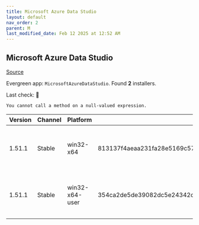 ```yaml
---
title: Microsoft Azure Data Studio
layout: default
nav_order: 2
parent: M
last_modified_date: Feb 12 2025 at 12:52 AM
---
```


## Microsoft Azure Data Studio

[Source](https://docs.microsoft.com/en-us/sql/azure-data-studio/)

Evergreen app: `MicrosoftAzureDataStudio`. Found **2** installers.

Last check: 🔴
```
You cannot call a method on a null-valued expression.
```

| Version | Channel | Platform       | Sha256                                                           | Type | URI                                                                                                                                                                                                                                                      |
| ------- | ------- | -------------- | ---------------------------------------------------------------- | ---- | -------------------------------------------------------------------------------------------------------------------------------------------------------------------------------------------------------------------------------------------------------- |
| 1.51.1  | Stable  | win32-x64      | 813137f4aeaa231fa28e5169c57d466c986251c92dc50982c90b7efaaaa630b4 | exe  | [https://download.microsoft.com/download/380cb128-f316-418f-b60a-963454e34173/azuredatastudio-windows-setup-1.51.1.exe](https://download.microsoft.com/download/380cb128-f316-418f-b60a-963454e34173/azuredatastudio-windows-setup-1.51.1.exe)           |
| 1.51.1  | Stable  | win32-x64-user | 354ca2de5de39082dc5e24342cb579a9c3916236541f40a88dad69ffd0950fad | exe  | [https://download.microsoft.com/download/380cb128-f316-418f-b60a-963454e34173/azuredatastudio-windows-user-setup-1.51.1.exe](https://download.microsoft.com/download/380cb128-f316-418f-b60a-963454e34173/azuredatastudio-windows-user-setup-1.51.1.exe) |
